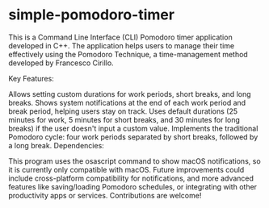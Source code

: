 # simple-pomodoro-timer
This is a Command Line Interface (CLI) Pomodoro timer application developed in C++. The application helps users to manage their time effectively using the Pomodoro Technique, a time-management method developed by Francesco Cirillo.

Key Features:

Allows setting custom durations for work periods, short breaks, and long breaks.
Shows system notifications at the end of each work period and break period, helping users stay on track.
Uses default durations (25 minutes for work, 5 minutes for short breaks, and 30 minutes for long breaks) if the user doesn't input a custom value.
Implements the traditional Pomodoro cycle: four work periods separated by short breaks, followed by a long break.
Dependencies:

This program uses the osascript command to show macOS notifications, so it is currently only compatible with macOS.
Future improvements could include cross-platform compatibility for notifications, and more advanced features like saving/loading Pomodoro schedules, or integrating with other productivity apps or services. Contributions are welcome!
